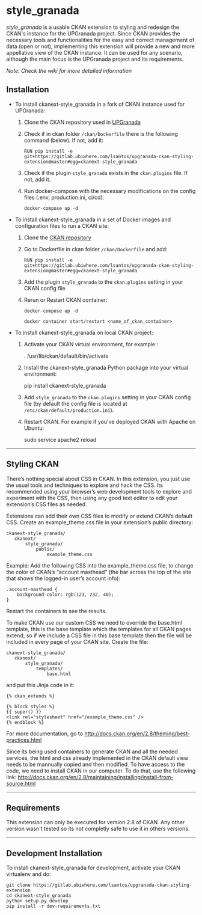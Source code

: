 style_granada
==============

*style_granada* is a usable CKAN extension to styling and redesign the CKAN's instance for the UPGranada project.
Since CKAN provides the necessary tools and functionalities for the easy and correct management of data (open or not), implementing this extension will provide a new and more appellative view of the CKAN instance.
It can be used for any scenario, although the main focus is the UPGranada project and its requirements.

*Note: Check the wiki for more detailed information*


Installation
--------
- To install ckanext-style_granada in a fork of CKAN instance used for UPGranada:
  
     1. Clone the CKAN repository used in [UPGranada](https://gitlab.ubiwhere.com/up-granada/c5-portal-de-datos-abiertos)
   
     2. Check if in ckan folder ``/ckan/Dockerfile`` there is the following command (below). If not, add it:
          
          `RUN pip install -e git+https://gitlab.ubiwhere.com/lsantos/upgranada-ckan-styling-extension@master#egg=ckanext-style_granada`
     
     3. Check if the plugin ``style_granada`` exists in the ``ckan.plugins`` file. If not, add it.
   
     4. Run docker-compose with the necessary modifications on the config files (.env, production.ini, ci/cd):

          `docker-compose up -d`
  
   
- To install ckanext-style_granada in a set of Docker images and configuration files to run a CKAN site:

     1. Clone the [CKAN repository](https://github.com/okfn/docker-ckan)

     2. Go to Dockerfile in ckan folder ``/ckan/Dockerfile`` and add:

          `RUN pip install -e git+https://gitlab.ubiwhere.com/lsantos/upgranada-ckan-styling-extension@master#egg=ckanext-style_granada`

     3. Add the plugin ``style_granada`` to the ``ckan.plugins`` setting in your CKAN config file

     4. Rerun or Restart CKAN container:

          `docker-compose up -d`

          `docker container start/restart <name_of_ckan_container>`

- To install ckanext-style_granada on local CKAN project:

     1. Activate your CKAN virtual environment, for example::

          . /usr/lib/ckan/default/bin/activate

     2. Install the ckanext-style_granada Python package into your virtual environment:

          pip install ckanext-style_granada

     3. Add ``style_granada`` to the ``ckan.plugins`` setting in your CKAN config file (by default the config file is located at ``/etc/ckan/default/production.ini``).

     4. Restart CKAN. For example if you've deployed CKAN with Apache on Ubuntu:

          sudo service apache2 reload


--------------------
Styling CKAN 
--------------------

There’s nothing special about CSS in CKAN. In this extension, you just use the usual tools and techniques to explore and hack the CSS. Its recommended using your browser’s web development tools to explore and experiment with the CSS, then using any good text editor to edit your extension’s CSS files as needed. 

Extensions can add their own CSS files to modify or extend CKAN’s default CSS. Create an example_theme.css file in your extension’s public directory:
    
    ckanext-style_granada/
       ckanext/
           style_granada/
               public/
                   example_theme.css

Example: Add the following CSS into the example_theme.css file, to change the color of CKAN’s “account masthead” (the bar across the top of the site that shows the logged-in user’s account info):
    
    .account-masthead {
        background-color: rgb(123, 232, 40);
    }

Restart the containers to see the results.


To make CKAN use our custom CSS we need to override the base.html template, this is the base template which the templates for all CKAN pages extend, so if we include a CSS file in this base template then the file will be included in every page of your CKAN site. Create the file:

    ckanext-style_granada/
       ckanext/
           style_granada/
               templates/
                   base.html

and put this Jinja code in it:

    {% ckan_extends %}

    {% block styles %}
    {{ super() }}
    <link rel="stylesheet" href="/example_theme.css" />
    {% endblock %}

For more documentation, go to http://docs.ckan.org/en/2.8/theming/best-practices.html

Since its being used containers to generate CKAN and all the needed services, the html and css already implemented in the CKAN default view needs to be mannually copied and then modified. To have access to the code, we need to install CKAN in our computer. To do that, use the following link: http://docs.ckan.org/en/2.8/maintaining/installing/install-from-source.html

---------------
Requirements
---------------

This extension can only be executed for version 2.8 of CKAN. Any other
version wasn't tested so its not completly safe to use it in others versions.

---------------
Development Installation
---------------

To install ckanext-style_granada for development, activate your CKAN virtualenv and
do:

    git clone https://gitlab.ubiwhere.com/lsantos/upgranada-ckan-styling-extension
    cd ckanext-style_granada
    python setup.py develop
    pip install -r dev-requirements.txt

